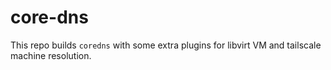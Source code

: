 # core-dns

This repo builds `coredns` with some extra plugins for libvirt VM
and tailscale machine resolution.
